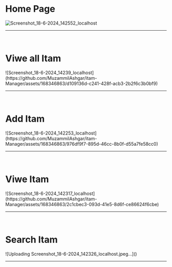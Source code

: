 <h1>Home Page</h1>

![Screenshot_18-6-2024_142552_localhost](https://github.com/MuzammilAshgar/itam-Manager/assets/168346863/d80ad4b3-d6c4-4c98-b9ed-ce0e3ca06271)
<hr><br>
<h1>Viwe all Itam</h1>
![Screenshot_18-6-2024_14239_localhost](https://github.com/MuzammilAshgar/itam-Manager/assets/168346863/d109136d-c241-428f-acb3-2b2f6c3b0bf9)
<hr><br>
<h1>Add Itam</h1>
![Screenshot_18-6-2024_142253_localhost](https://github.com/MuzammilAshgar/itam-Manager/assets/168346863/976df9f7-895d-46cc-8b0f-d55a7fe58cc0)
<hr><br>
<h1>Viwe Itam</h1>
![Screenshot_18-6-2024_142317_localhost](https://github.com/MuzammilAshgar/itam-Manager/assets/168346863/2c1cbec3-093d-41e5-8d6f-ce86624f6cbe)
<hr><br>
<h1>Search Itam</h1>
![Uploading Screenshot_18-6-2024_142326_localhost.jpeg…]()
<hr><br>
